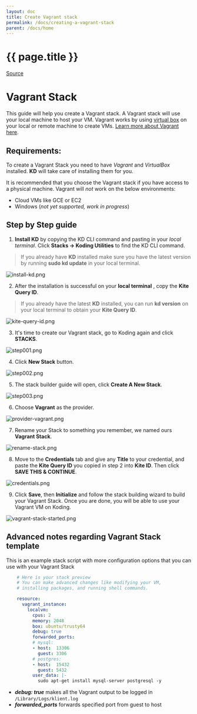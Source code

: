 ```yaml
---
layout: doc
title: Create Vagrant stack
permalink: /docs/creating-a-vagrant-stack
parent: /docs/home
---
```


# {{ page.title }}


[Source](http://www.koding.com/docs/creating-a-vagrant-stack "Permalink to Vagrant Stack")

# Vagrant Stack

This guide will help you create a Vagrant stack. A Vagrant stack will use your local machine to host your VM. Vagrant works by using [virtual box][1] on your local or remote machine to create VMs. [Learn more about Vagrant here][2].

## Requirements:

To create a Vagrant Stack you need to have _Vagrant_ and _VirtualBox_ installed. **KD** will take care of installing them for you.

It is recommended that you choose the Vagrant stack if you have access to a physical machine. Vagrant will _not_ work on the below environments:

  - Cloud VMs like GCE or EC2
  - Windows (_not yet supported, work in progress_)

## Step by Step guide

1. **Install KD** by copying the KD CLI command and pasting in your _local terminal_. Click **Stacks -&gt; Koding Utilities** to find the KD CLI command.

> If you already have **KD** installed make sure you have the latest version by running **sudo kd update** in your local terminal.

![install-kd.png][3]

2. After the installation is successful on your **local terminal** , copy the **Kite Query ID**.

> If you already have the latest **KD** installed, you can run **kd version** on your local terminal to obtain your **Kite Query ID**.

![kite-query-id.png][4]

3. It's time to create our Vagrant stack, go to Koding again and click **STACKS**.

![step001.png][5]

4. Click **New Stack** button.

![step002.png][6]

5. The stack builder guide will open, click **Create A New Stack**.

![step003.png][7]

6. Choose **Vagrant** as the provider.

![provider-vagrant.png][8]

7. Rename your Stack to something you remember, we named ours **Vagrant Stack**.

![rename-stack.png][9]

8. Move to the **Credentials** tab and give any **Title** to your credential, and paste the **Kite Query ID**&nbsp;you copied in step 2 into **Kite ID**. Then click **SAVE THIS &amp; CONTINUE**.

![credentials.png][10]

9. Click **Save**, then **Initialize** and follow the stack building wizard to build your Vagrant Stack. Once you are done, you will be able to use your Vagrant VM on Koding.

![vagrant-stack-started.png][11]

## Advanced notes regarding Vagrant Stack template

This is an example stack script with more&nbsp;configuration options that you can use with your Vagrant Stack

``` yaml
    # Here is your stack preview
    # You can make advanced changes like modifying your VM,
    # installing packages, and running shell commands.

    resource:
      vagrant_instance:
        localvm:
          cpus: 2
          memory: 2048
          box: ubuntu/trusty64
          debug: true
          forwarded_ports:
          # mysql:
          - host:  13306
            guest: 3306
          # postgres:
          - host:  15432
            guest: 5432
          user_data: |-
            sudo apt-get install mysql-server postgresql -y
```

* _**debug: true**_ makes all the&nbsp;Vagrant output to be logged in `/Library/Logs/klient.log`
* _**forwarded_ports**_ forwards specified port from guest to host

[1]: http://www.virtualbox.org
[2]: https://www.vagrantup.com/about.html
[3]: https://www.koding.com/hs-fs/hubfs/Koding-Guide_Teams/vagrant/install-kd.png?t=1473370419565&amp;width=791&amp;height=360&amp;name=install-kd.png
[4]: https://www.koding.com/hs-fs/hubfs/Koding-Guide_Teams/vagrant/kite-query-id.png?t=1473370419565&amp;width=698&amp;height=425&amp;name=kite-query-id.png
[5]: https://www.koding.com/hs-fs/hubfs/Koding-Guide_Teams/stack-aws/0-create-aws-stack/step001.png?t=1473370419565&amp;width=854&amp;name=step001.png
[6]: https://www.koding.com/hs-fs/hubfs/Koding-Guide_Teams/stack-aws/0-create-aws-stack/step002.png?t=1473370419565&amp;width=854&amp;height=310&amp;name=step002.png
[7]: https://www.koding.com/hs-fs/hubfs/Koding-Guide_Teams/stack-aws/0-create-aws-stack/step003.png?t=1473370419565&amp;width=854&amp;height=560&amp;name=step003.png
[8]: https://www.koding.com/hs-fs/hubfs/Koding-Guide_Teams/vagrant/provider-vagrant.png?t=1473370419565&amp;width=854&amp;height=560&amp;name=provider-vagrant.png
[9]: https://www.koding.com/hs-fs/hubfs/Koding-Guide_Teams/vagrant/rename-stack.png?t=1473370419565&amp;width=854&amp;height=560&amp;name=rename-stack.png
[10]: https://www.koding.com/hs-fs/hubfs/Koding-Guide_Teams/vagrant/credentials.png?t=1473370419565&amp;width=854&amp;height=553&amp;name=credentials.png
[11]: https://www.koding.com/hs-fs/hubfs/Koding-Guide_Teams/vagrant/vagrant-stack-started.png?t=1473370419565&amp;width=854&amp;name=vagrant-stack-started.png "vagrant-stack-started.png"
